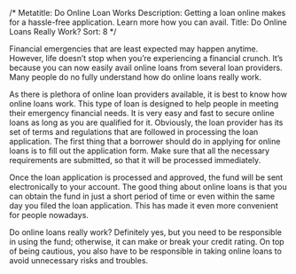/*
Metatitle: Do Online Loan Works
Description: Getting a loan online makes for a hassle-free application. Learn more how you can avail.
Title: Do Online Loans Really Work?
Sort: 8
*/

Financial emergencies that are least expected may happen anytime. However, life doesn’t stop when you’re experiencing a financial crunch. It’s because you can now easily avail online loans from several loan providers. Many people do no fully understand how do online loans really work.

As there is plethora of online loan providers available, it is best to know how online loans work. This type of loan is designed to help people in meeting their emergency financial needs. It is very easy and fast to secure online loans as long as you are qualified for it. Obviously, the loan provider has its set of terms and regulations that are followed in processing the loan application.
The first thing that a borrower should do in applying for online loans is to fill out the application form. Make sure that all the necessary requirements are submitted, so that it will be processed immediately.

Once the loan application is processed and approved, the fund will be sent electronically to your account. The good thing about online loans is that you can obtain the fund in just a short period of time or even within the same day you filed the loan application. This has made it even more convenient for people nowadays.

Do online loans really work? Definitely yes, but you need to be responsible in using the fund; otherwise, it can make or break your credit rating.  On top of being cautious, you also have to be responsible in taking online loans to avoid unnecessary risks and troubles.


